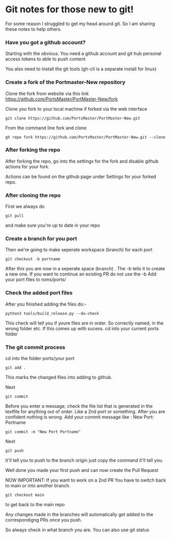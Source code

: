 # Git notes for those new to git!

For some reason I struggled to get my head around git. So I am sharing these notes to help others.

### Have you got a github account?

Starting with the obvious. You need a github account and git hub personal access tokens to able to push content

You also need to install the git tools (gh-cli is a separate install for linux)


### Create a fork of the Portmaster-New repository

Clone the fork from website via this link https://github.com/PortsMaster/PortMaster-New/fork


Clone you fork to your local machine if forked via the web interface

```git clone https://github.com/PortsMaster/PortMaster-New.git```

From the command line fork and clone

```gh repo fork https://github.com/PortsMaster/PortMaster-New.git --clone```

### After forking the repo

After forking the repo, go into the settings for the fork and disable github actions for your fork. 

Actions can be found on the github page under Settings for your forked repo.


### After cloning the repo


First we always do

```git pull``` 

and make sure you're up to date in your repo

### Create a branch for you port

Then we're going to make seperate workspace (branch) for each port

```git checkout -b portname```

After this you are now in a seperate space (branch) . The -b tells it to create a new one. If you want to continue an existing PR do not use the -b
Add your port files to roms/ports/<your port name>

### Check the added port files 

After you finished adding the files do:-

```python3 tools/build_release.py --do-check```

This check will tell you if youre files are in order.
So correctly named, in the wrong folder etc. If this comes up with sucess.
cd into your current ports folder

### The git commit process

cd into the folder ports/your port

```git add .```

This marks the changed files into adding to github.

Next

```git commit```

Before you enter a message, check the file list that is generated in the textfile for anything out of order. Like a 2nd port or something.
After you are confident nothing is wrong. Add your commit message like : New Port: Portname

```git commit -m "New Port Portname"```

Next

```git push```

It'll tell you to push to the branch origin just copy the command it'll tell you.

Well done you made your first push and can now create the Pull Request

NOW IMPORTANT:
If you want to work on a 2nd PR You have to switch back to main or into another branch. 

```git checkout main``` 

to get back to the main repo

Any changes made in the branches will automatically get added to the correspondigng PRs once you push.

So always check in what branch you are. You can also use git status